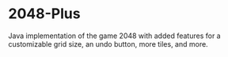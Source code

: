 # 2048-Plus
Java implementation of the game 2048 with added features for a customizable grid size, an undo button, more tiles, and more.
